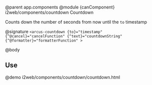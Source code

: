 @parent app.components
@module {canComponent} i2web/components/countdown Countdown

Counts down the number of seconds from now until the `to` timestamp

@signature `<arcus-countdown {to}="timestamp" {^@cancel}="cancelFunction" {^text}="countdownString" {^@formatter}="formatterFunction" >`

@body

## Use

@demo i2web/components/countdown/countdown.html